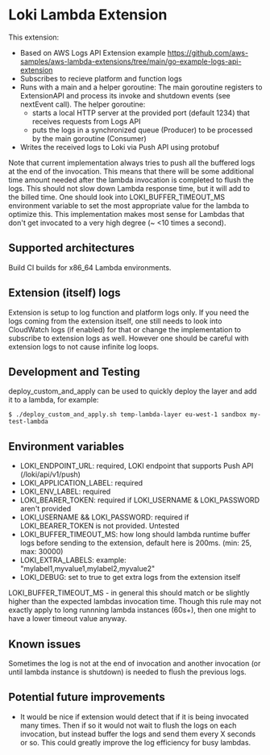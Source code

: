 # Loki Lambda Extension

This extension: 
* Based on AWS Logs API Extension example https://github.com/aws-samples/aws-lambda-extensions/tree/main/go-example-logs-api-extension
* Subscribes to recieve platform and function logs
* Runs with a main and a helper goroutine: The main goroutine registers to ExtensionAPI and process its invoke and shutdown events (see nextEvent call). The helper goroutine:
    - starts a local HTTP server at the provided port (default 1234) that receives requests from Logs API
    - puts the logs in a synchronized queue (Producer) to be processed by the main goroutine (Consumer)
* Writes the received logs to Loki via Push API using protobuf

Note that current implementation always tries to push all the buffered logs at the end of the invocation. This means that there will be some additional time amount needed after the lambda invocation is completed to flush the logs. This should not slow down Lambda response time, but it will add to the billed time. One should look into LOKI_BUFFER_TIMEOUT_MS environment variable to set the most appropriate value for the lambda to optimize this. This implementation makes most sense for Lambdas that don't get invocated to a very high degree (~ <10 times a second).

## Supported architectures

Build CI builds for x86_64 Lambda environments.

## Extension (itself) logs

Extension is setup to log function and platform logs only. If you need the logs coming from the extension itself, one still needs to look into CloudWatch logs (if enabled) for that or change the implementation to subscribe to extension logs as well. However one should be careful with extension logs to not cause infinite log loops.

## Development and Testing

deploy_custom_and_apply can be used to quickly deploy the layer and add it to a lambda, for example:
```console
$ ./deploy_custom_and_apply.sh temp-lambda-layer eu-west-1 sandbox my-test-lambda
```

## Environment variables

* LOKI_ENDPOINT_URL: required, LOKI endpoint that supports Push API (/loki/api/v1/push)
* LOKI_APPLICATION_LABEL: required
* LOKI_ENV_LABEL: required
* LOKI_BEARER_TOKEN: required if LOKI_USERNAME & LOKI_PASSWORD aren't provided
* LOKI_USERNAME && LOKI_PASSWORD: required if LOKI_BEARER_TOKEN is not provided. Untested
* LOKI_BUFFER_TIMEOUT_MS: how long should lambda runtime buffer logs before sending to the extension, default here is 200ms. (min: 25, max: 30000)
* LOKI_EXTRA_LABELS: example: "mylabel1,myvalue1,mylabel2,myvalue2"
* LOKI_DEBUG: set to true to get extra logs from the extension itself

LOKI_BUFFER_TIMEOUT_MS - in general this should match or be slightly higher than the expected lambdas invocation time. Though this rule may not exactly apply to long runnning lambda instances (60s+), then one might to have a lower timeout value anyway.

## Known issues

Sometimes the log is not at the end of invocation and another invocation (or until lambda instance is shutdown) is needed to flush the previous logs.

## Potential future improvements

* It would be nice if extension would detect that if it is being invocated many times. Then if so it would not wait to flush the logs on each invocation, but instead buffer the logs and send them every X seconds or so. This could greatly improve the log efficiency for busy lambdas.
